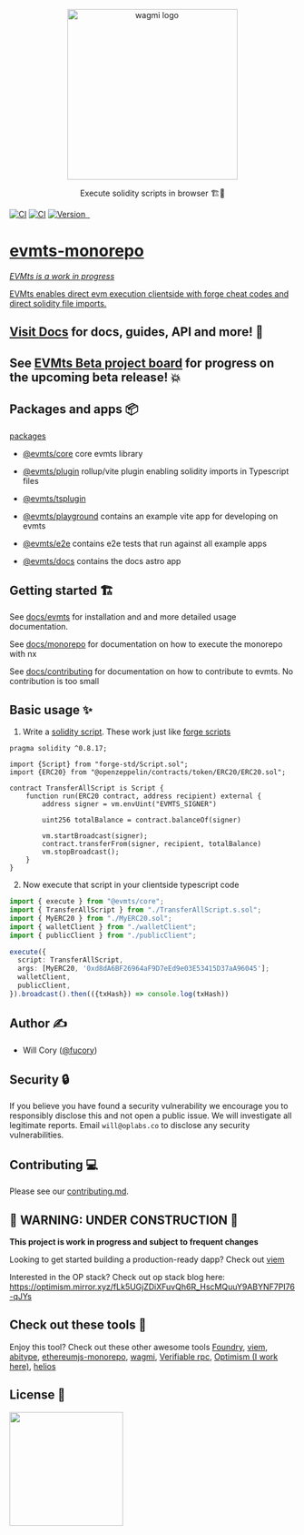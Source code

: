 <p align="center">
  <a href="https://evmts-monorepo-docs.vercel.app/">
    <picture>
      <source media="(prefers-color-scheme: dark)" srcset="https://user-images.githubusercontent.com/35039927/218812217-92f0f784-cb85-43b9-9ca6-e2b9effd9eb2.png">
      <img alt="wagmi logo" src="https://user-images.githubusercontent.com/35039927/218812217-92f0f784-cb85-43b9-9ca6-e2b9effd9eb2.png" width="auto" height="300">
    </picture>
  </a>
</p>

<p align="center">
  Execute solidity scripts in browser 🏗️🚧
<p>

[![CI](https://github.com/evmts/evmts-monorepo/actions/workflows/e2e.yml/badge.svg)](https://github.com/evmts/evmts-monorepo/actions/workflows/e2e.yml)
[![CI](https://github.com/evmts/evmts-monorepo/actions/workflows/unit.yml/badge.svg)](https://github.com/evmts/evmts-monorepo/actions/workflows/unit.yml)
<a href="https://www.npmjs.com/package/@evmts/core">
<img src="https://img.shields.io/npm/v/@evmts/core?style=flat" alt="Version">
</a>
<a href="https://www.npmjs.com/package/@evmts/core" target="\_parent">
<img alt="" src="https://img.shields.io/npm/dm/@evmts/core.svg" />
</a>
<a href="https://bundlephobia.com/package/@evmts/core@latest" target="\_parent">
<img alt="" src="https://badgen.net/bundlephobia/minzip/@evmts/core" />
</a><a href="#badge">

# evmts-monorepo

_EVMts is a work in progress_

EVMts enables direct evm execution clientside with forge cheat codes and direct solidity file imports.

## Visit [Docs](https://evmts-monorepo-docs.vercel.app/) for docs, guides, API and more! 📄

## See [EVMts Beta project board](https://github.com/orgs/evmts/projects/1) for progress on the upcoming beta release! 💥

## Packages and apps 📦

[packages](/packages)

- [@evmts/core](/packages/core) core evmts library
- [@evmts/plugin](/packages/plugin) rollup/vite plugin enabling solidity imports in Typescript files
- [@evmts/tsplugin](/packages/ts-plugin)

- [@evmts/playground](/playground) contains an example vite app for developing on evmts
- [@evmts/e2e](/e2e) contains e2e tests that run against all example apps
- [@evmts/docs](/docs) contains the docs astro app

## Getting started 🏗️

See [docs/evmts](/docs/introduction/get-started.md) for installation and and more detailed usage documentation.

See [docs/monorepo](/docs/monorepo.md) for documentation on how to execute the monorepo with nx

See [docs/contributing](/docs/contributing.md) for documentation on how to contribute to evmts. No contribution is too small

## Basic usage ✨

1. Write a [solidity script](/docs/guide/scripting.md). These work just like [forge scripts](https://book.getfoundry.sh/reference/forge/forge-script)

```solidity [TransferAllScript.s.sol]
pragma solidity ^0.8.17;

import {Script} from "forge-std/Script.sol";
import {ERC20} from "@openzeppelin/contracts/token/ERC20/ERC20.sol";

contract TransferAllScript is Script {
    function run(ERC20 contract, address recipient) external {
        address signer = vm.envUint("EVMTS_SIGNER")

        uint256 totalBalance = contract.balanceOf(signer)

        vm.startBroadcast(signer);
        contract.transferFrom(signer, recipient, totalBalance)
        vm.stopBroadcast();
    }
}
```

2. Now execute that script in your clientside typescript code

```ts [example.ts]
import { execute } from "@evmts/core";
import { TransferAllScript } from "./TransferAllScript.s.sol";
import { MyERC20 } from "./MyERC20.sol";
import { walletClient } from "./walletClient";
import { publicClient } from "./publicClient";

execute({
  script: TransferAllScript,
  args: [MyERC20, '0xd8dA6BF26964aF9D7eEd9e03E53415D37aA96045'];
  walletClient,
  publicClient,
}).broadcast().then(({txHash}) => console.log(txHash))
```

## Author ✍️

- Will Cory ([@fucory](https://twitter.com/fucory))

## Security 🔒

If you believe you have found a security vulnerability we encourage you to responsibly disclose this and not open a public issue. We will investigate all legitimate reports. Email `will@oplabs.co` to disclose any security vulnerabilities.

## Contributing 💻

Please see our [contributing.md](/docs/contributing.md).

## 🚧 WARNING: UNDER CONSTRUCTION 🚧

**This project is work in progress and subject to frequent changes**

Looking to get started building a production-ready dapp? Check out [viem](https://viem.sh) <br />

Interested in the OP stack? Check out op stack blog here: https://optimism.mirror.xyz/fLk5UGjZDiXFuvQh6R_HscMQuuY9ABYNF7PI76-qJYs

## Check out these tools 🔧

Enjoy this tool? Check out these other awesome tools [Foundry](https://github.com/foundry-rs/foundry/tree/master/forge), [viem](https://viem.sh), [abitype](https://abitype.dev/), [ethereumjs-monorepo](https://github.com/ethereumjs/ethereumjs-monorepo), [wagmi](https://wagmi.sh/react/comparison), [Verifiable rpc](https://github.com/liamzebedee/eth-verifiable-rpc), [Optimism (I work here)](https://github.com/ethereum-optimism/optimism), [helios](https://github.com/a16z/helios)

## License 📄

<img src="https://user-images.githubusercontent.com/35039927/231030761-66f5ce58-a4e9-4695-b1fe-255b1bceac92.png" width="200" />
